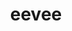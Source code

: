 ---
id: 133
title: eevee
types: [normal]
image: https://raw.githubusercontent.com/PokeAPI/sprites/master/sprites/pokemon/133.png
---